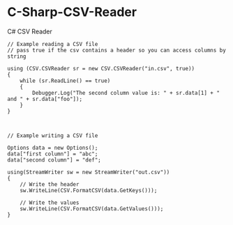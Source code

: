 # C-Sharp-CSV-Reader
C# CSV Reader

	// Example reading a CSV file
	// pass true if the csv contains a header so you can access columns by string

	using (CSV.CSVReader sr = new CSV.CSVReader("in.csv", true))
	{
		while (sr.ReadLine() == true)
		{
			Debugger.Log("The second column value is: " + sr.data[1] + " and " + sr.data["foo"]);
		}
	}



	// Example writing a CSV file

	Options data = new Options();
	data["first column"] = "abc";
	data["second column"] = "def";

	using(StreamWriter sw = new StreamWriter("out.csv"))
	{
		// Write the header
		sw.WriteLine(CSV.FormatCSV(data.GetKeys()));
		
		// Write the values
		sw.WriteLine(CSV.FormatCSV(data.GetValues()));
	}
